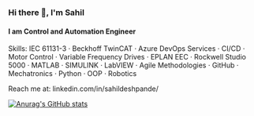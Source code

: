 ### Hi there 👋, I'm Sahil
#### I am Control and Automation Engineer

Skills: IEC 61131-3 · Beckhoff TwinCAT · Azure DevOps Services · CI/CD · Motor Control · Variable Frequency Drives · EPLAN EEC · Rockwell Studio 5000 · MATLAB · SIMULINK · LabVIEW · Agile Methodologies · GitHub · Mechatronics · Python · OOP · Robotics

Reach me at: linkedin.com/in/sahildeshpande/ 

[![Anurag's GitHub stats](https://github-readme-stats.vercel.app/api?username=sahildeshp)](https://github.com/anuraghazra/github-readme-stats)
